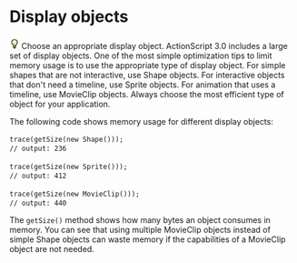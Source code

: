 # Display objects

![](../img/tip_help.png) Choose an appropriate display object. ActionScript 3.0
includes a large set of display objects. One of the most simple optimization
tips to limit memory usage is to use the appropriate type of display object. For
simple shapes that are not interactive, use Shape objects. For interactive
objects that don't need a timeline, use Sprite objects. For animation that uses
a timeline, use MovieClip objects. Always choose the most efficient type of
object for your application.

The following code shows memory usage for different display objects:

    trace(getSize(new Shape()));
    // output: 236
     
    trace(getSize(new Sprite()));
    // output: 412
     
    trace(getSize(new MovieClip()));
    // output: 440

The `getSize()` method shows how many bytes an object consumes in memory. You
can see that using multiple MovieClip objects instead of simple Shape objects
can waste memory if the capabilities of a MovieClip object are not needed.
